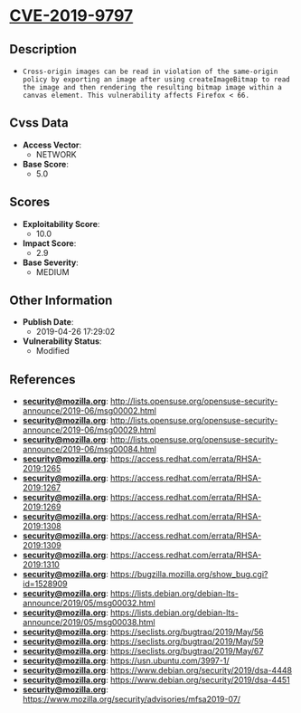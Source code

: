
# [CVE-2019-9797](http://lists.opensuse.org/opensuse-security-announce/2019-06/msg00002.html)

## Description

- `Cross-origin images can be read in violation of the same-origin policy by exporting an image after using createImageBitmap to read the image and then rendering the resulting bitmap image within a canvas element. This vulnerability affects Firefox < 66.`

## Cvss Data

- **Access Vector**:
  - NETWORK
- **Base Score**:
  - 5.0

## Scores

- **Exploitability Score**:
  - 10.0
- **Impact Score**:
  - 2.9
- **Base Severity**:
  - MEDIUM

## Other Information

- **Publish Date**:
  - 2019-04-26 17:29:02
- **Vulnerability Status**:
  - Modified

## References

- **security@mozilla.org**: http://lists.opensuse.org/opensuse-security-announce/2019-06/msg00002.html
- **security@mozilla.org**: http://lists.opensuse.org/opensuse-security-announce/2019-06/msg00029.html
- **security@mozilla.org**: http://lists.opensuse.org/opensuse-security-announce/2019-06/msg00084.html
- **security@mozilla.org**: https://access.redhat.com/errata/RHSA-2019:1265
- **security@mozilla.org**: https://access.redhat.com/errata/RHSA-2019:1267
- **security@mozilla.org**: https://access.redhat.com/errata/RHSA-2019:1269
- **security@mozilla.org**: https://access.redhat.com/errata/RHSA-2019:1308
- **security@mozilla.org**: https://access.redhat.com/errata/RHSA-2019:1309
- **security@mozilla.org**: https://access.redhat.com/errata/RHSA-2019:1310
- **security@mozilla.org**: https://bugzilla.mozilla.org/show_bug.cgi?id=1528909
- **security@mozilla.org**: https://lists.debian.org/debian-lts-announce/2019/05/msg00032.html
- **security@mozilla.org**: https://lists.debian.org/debian-lts-announce/2019/05/msg00038.html
- **security@mozilla.org**: https://seclists.org/bugtraq/2019/May/56
- **security@mozilla.org**: https://seclists.org/bugtraq/2019/May/59
- **security@mozilla.org**: https://seclists.org/bugtraq/2019/May/67
- **security@mozilla.org**: https://usn.ubuntu.com/3997-1/
- **security@mozilla.org**: https://www.debian.org/security/2019/dsa-4448
- **security@mozilla.org**: https://www.debian.org/security/2019/dsa-4451
- **security@mozilla.org**: https://www.mozilla.org/security/advisories/mfsa2019-07/
